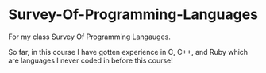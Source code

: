 # Survey-Of-Programming-Languages
For my class Survey Of Programming Langauges. 

So far, in this course I have gotten experience in C, C++, and Ruby which are languages I never coded in before this course!
